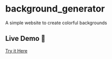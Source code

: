 # background_generator
A simple website to create colorful backgrounds 

## Live Demo 🚀  
[Try it Here](https://nelsonmbigili.github.io/background_generator/)
